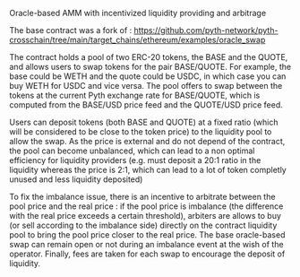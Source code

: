Oracle-based AMM with incentivized liquidity providing and arbitrage

The base contract was a fork of : https://github.com/pyth-network/pyth-crosschain/tree/main/target_chains/ethereum/examples/oracle_swap

The contract holds a pool of two ERC-20 tokens, the BASE and the QUOTE, and allows users to swap tokens for the pair BASE/QUOTE. For example, the base could be WETH and the quote could be USDC, in which case you can buy WETH for USDC and vice versa. The pool offers to swap between the tokens at the current Pyth exchange rate for BASE/QUOTE, which is computed from the BASE/USD price feed and the QUOTE/USD price feed.

Users can deposit tokens (both BASE and QUOTE) at a fixed ratio (which will be considered to be close to the token price) to the liquidity pool to allow the swap. As the price is external and do not depend of the contract, the pool can become unbalanced, which can lead to a non optimal efficiency for liquidity providers (e.g. must deposit a 20:1 ratio in the liquidity whereas the price is 2:1, which can lead to a lot of token completly unused and less liquidity deposited)

To fix the imbalance issue, there is an incentive to arbitrate between the pool price and the real price : if the pool price is imbalance (the difference with the real price exceeds a certain threshold), arbiters are allows to buy (or sell according to the imbalance side) directly on the contract liquidity pool to bring the pool price closer to the real price. The base oracle-based swap can remain open or not during an imbalance event at the wish of the operator. Finally, fees are taken for each swap to encourage the deposit of liquidity.
